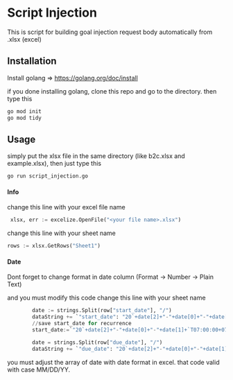 # Script Injection
This is script for building goal injection request body automatically from .xlsx (excel)

## Installation

Install golang => https://golang.org/doc/install

if you done installing golang, clone this repo and go to the directory. then type this
```bash
go mod init
go mod tidy
```

## Usage

simply put the xlsx file in the same directory (like b2c.xlsx and example.xlsx), then just type this

```python
go run script_injection.go
```

#### Info

change this line with your excel file name
```python
 xlsx, err := excelize.OpenFile("<your file name>.xlsx")
```

change this line with your sheet name
```python
rows := xlsx.GetRows("Sheet1")
```

#### Date
Dont forget to change format in date column (Format -> Number -> Plain Text)

and you must modify this code 
change this line with your sheet name
```python
		date := strings.Split(row["start_date"], "/")
		dataString += `"start_date": "20`+date[2]+"-"+date[0]+"-"+date[1]+`T07:00:00+07:00",`
		//save start_date for recurrence
		start_date:=`"20`+date[2]+"-"+date[0]+"-"+date[1]+`T07:00:00+07:00"`

		date = strings.Split(row["due_date"], "/")
		dataString += `"due_date": "20`+date[2]+"-"+date[0]+"-"+date[1]+`T23:59:59+07:00",`
```

you must adjust the array of date with date format in excel. that code valid with case MM/DD/YY.
